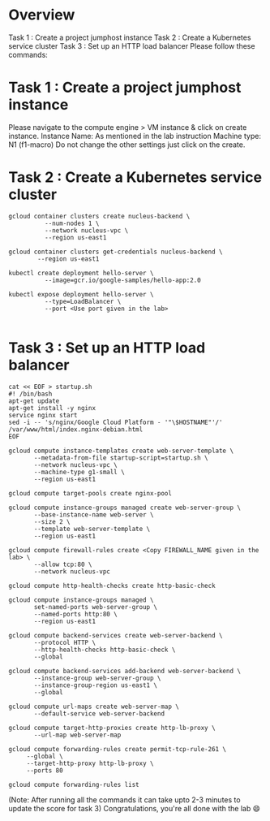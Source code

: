 # Overview

Task 1 : Create a project jumphost instance
Task 2 : Create a Kubernetes service cluster
Task 3 : Set up an HTTP load balancer
Please follow these commands:

# Task 1 : Create a project jumphost instance
Please navigate to the compute engine > VM instance & click on create instance. Instance Name: As mentioned in the lab instruction Machine type: N1 (f1-macro) Do not change the other settings just click on the create.

# Task 2 : Create a Kubernetes service cluster
```
gcloud container clusters create nucleus-backend \
          --num-nodes 1 \
          --network nucleus-vpc \
          --region us-east1
  ```
  ```
gcloud container clusters get-credentials nucleus-backend \
          --region us-east1
```
```
kubectl create deployment hello-server \
          --image=gcr.io/google-samples/hello-app:2.0
```
```
kubectl expose deployment hello-server \
          --type=LoadBalancer \
          --port <Use port given in the lab>
          
```

# Task 3 : Set up an HTTP load balancer
```
cat << EOF > startup.sh
#! /bin/bash
apt-get update
apt-get install -y nginx
service nginx start
sed -i -- 's/nginx/Google Cloud Platform - '"\$HOSTNAME"'/' /var/www/html/index.nginx-debian.html
EOF
```
```
gcloud compute instance-templates create web-server-template \
       --metadata-from-file startup-script=startup.sh \
       --network nucleus-vpc \
       --machine-type g1-small \
       --region us-east1
```
```
gcloud compute target-pools create nginx-pool
```
```
gcloud compute instance-groups managed create web-server-group \
       --base-instance-name web-server \
       --size 2 \
       --template web-server-template \
       --region us-east1
```
```
gcloud compute firewall-rules create <Copy FIREWALL_NAME given in the lab> \
       --allow tcp:80 \
       --network nucleus-vpc
```
```
gcloud compute http-health-checks create http-basic-check
```
```
gcloud compute instance-groups managed \
       set-named-ports web-server-group \
       --named-ports http:80 \
       --region us-east1
```
```
gcloud compute backend-services create web-server-backend \
       --protocol HTTP \
       --http-health-checks http-basic-check \
       --global
```
```
gcloud compute backend-services add-backend web-server-backend \
       --instance-group web-server-group \
       --instance-group-region us-east1 \
       --global
```
```
gcloud compute url-maps create web-server-map \
       --default-service web-server-backend
```
```
gcloud compute target-http-proxies create http-lb-proxy \
       --url-map web-server-map
```
```
gcloud compute forwarding-rules create permit-tcp-rule-261 \
     --global \
     --target-http-proxy http-lb-proxy \
     --ports 80
```
```
gcloud compute forwarding-rules list
```

(Note: After running all the commands it can take upto 2-3 minutes to update the score for task 3) Congratulations, you're all done with the lab 😄
